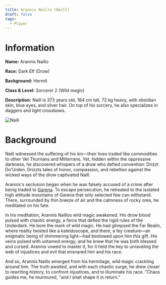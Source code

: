 ```yaml
---
title: Arannis Naillo (Naill)
draft: false
tags:
  - Player
---
```

# Information
**Name:** Arannis Naillo 

**Race:** Dark Elf (Drow) 

**Background:** Hermit 

**Class & Level:** Sorcerer 2 (Wild magic)

**Description:** Naill is 373 years old, 184 cm tall, 72 kg heavy, with obsidian skin, blue eyes, and silver hair. On top of his sorcery, he also specializes in daggers and light crossbows. 

![Naill](images/Naill.png)


# Background
Naill witnessed the suffering of his kin—their lives traded like commodities to other Vel Thurrians and Milterrans. Yet, hidden within the oppressive darkness, he discovered whispers of a drow who defied convention: Drizzt Do'Urden. Drizzts tales of honor, compassion, and rebellion against the wicked ways of the drow captivated Naill. 

Arannis's seclusion began when he was falsely accused of a crime after being traded to [Garena](5.%20Locations/Garena/Garena.md). To escape persecution, he retreated to the isolated high altitude mountains of Garena that only selected few can withstand. There, surrounded by thin breeze of air and the calmness of rocky ores, he meditated on his fate. 

In his meditation, Arannis Naillos wild magic awakened. His drow blood pulsed with chaotic energy, a force that defied the rigid rules of the Underdark. He bore the mark of wild magic. He had glimpsed the Far Realm, where reality twisted like a kaleidoscope, and there, a fey creature—an enigmatic being of shimmering light—had bestowed upon him this gift. His veins pulsed with untamed energy, and he knew that he was both blessed and cursed. Arannis vowed to master it, for it held the key to unraveling the web of injustices and evil that ensnared him and his race. 

And so, Arannis Naillo emerged from his hermitage, wild magic crackling around him. The truth awaited, and with each chaotic surge, he drew closer to rewriting history, to confront injustices, and to illuminate his race. "Chaos guides me, he murmured, "and I shall shape it in return.”
